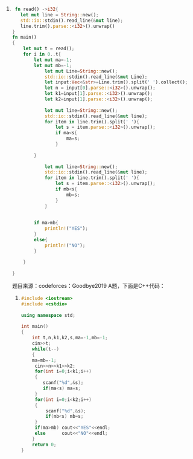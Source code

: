 1. ```rust
    fn read() ->i32{
      let mut line = String::new();
      std::io::stdin().read_line(&mut line);
      line.trim().parse::<i32>().unwrap()
   }
   fn main()
   {
       let mut t = read();
       for i in 0..t{
           let mut ma=-1;
           let mut mb=-1;
               let mut Line=String::new();
               std::io::stdin().read_line(&mut Line);
               let input:Vec<&str>=Line.trim().split(' ').collect();
               let n = input[0].parse::<i32>().unwrap();
               let k1=input[1].parse::<i32>().unwrap();
               let k2=input[1].parse::<i32>().unwrap();
           
               let mut line=String::new();
               std::io::stdin().read_line(&mut line);
               for item in line.trim().split(' '){
                   let s = item.parse::<i32>().unwrap();
                   if ma<s{
                       ma=s;
                   }
              
           }
          
               let mut line=String::new();
               std::io::stdin().read_line(&mut line);
               for item in line.trim().split(' '){
                   let s = item.parse::<i32>().unwrap();
                   if mb<s{
                       mb=s;
                   }
               }
               
           
           if ma>mb{
               println!("YES");
           }
           else{
               println!("NO");
           }
       
       }
       
   }
   ```

   题目来源：codeforces：Goodbye2019 A题，下面是C++代码：

   1. ```c++
      #include <iostream>
      #include <cstdio>
       
      using namespace std;
       
      int main()
      {
          int t,n,k1,k2,s,ma=-1,mb=-1;
          cin>>t;
          while(t--)
          {
          ma=mb=-1;
           cin>>n>>k1>>k2;
           for(int i=0;i<k1;i++)
           {
              scanf("%d",&s);
              if(ma<s) ma=s;
           }
           for(int i=0;i<k2;i++)
           {
               scanf("%d",&s);
               if(mb<s) mb=s;
           }
           if(ma>mb) cout<<"YES"<<endl;
           else      cout<<"NO"<<endl;
          }
          return 0;
      }
      ```

      